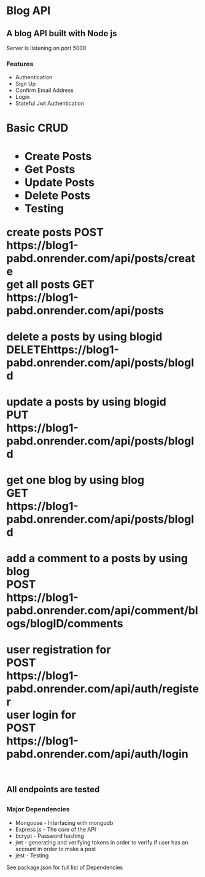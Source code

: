 <h1>Blog API</h1>

<h2>A blog API built with Node js</h2>
<p>Server is listening on port 5000</p>
<h3>Features</h3>
<ul>
<li>Authentication</li>
<li>Sign Up</li>
<li>Confirm Email Address</li>
<li>Login</li>
<li>Stateful Jwt Authentication</li>
</ul>
<h1>Basic CRUD<h1>
<ul>
<li>Create Posts</li>
<li>Get Posts</li>
<li>Update Posts</li>
<li>Delete Posts</li>
<li>Testing</li>
</ul>
create posts
<span><strong>POST  </strong><br></span>https://blog1-pabd.onrender.com/api/posts/create<br>
get all posts
<span><strong>GET</strong></span><br>https://blog1-pabd.onrender.com/api/posts<br><br><span>
delete a posts by using blogid
<strong>DELETE</strong></span>https://blog1-pabd.onrender.com/api/posts/blogId<br><br>
update a posts by using blogid<br>
<span><strong>PUT </strong></span><br><span>https://blog1-pabd.onrender.com/api/posts/blogId<br><br>
get one blog by using blog<br>
<span> <strong>GET  </strong></span><br>https://blog1-pabd.onrender.com/api/posts/blogId<br><br>
add a comment to a posts by using blog<br>
<span><strong>POST</strong></span><br>https://blog1-pabd.onrender.com/api/comment/blogs/blogID/comments<br><br>
user registration for<br>
<span> <strong>POST  </strong></span><br>https://blog1-pabd.onrender.com/api/auth/register</span><br>
user login for<br>
<span><strong>POST </strong></span><br>https://blog1-pabd.onrender.com/api/auth/login<br><br>

<h2>All endpoints are tested<h2>
<h3>Major Dependencies</h3>
<ul>
<li>Mongoose - Interfacing with mongodb</li>
<li>Express js - The core of the API</li>
<li>bcrypt - Password hashing</li>
<li>jwt - generating and verifying tokens in order to verify if user has an account in order to make a post</li>

<li>jest - Testing</li>
</ul>
See package.json for full list of Dependencies
